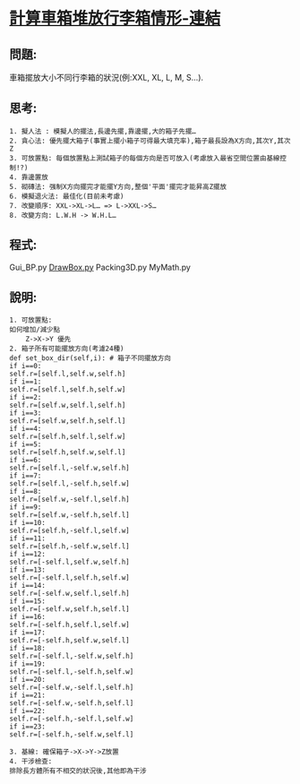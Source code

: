 # [計算車箱堆放行李箱情形-連結](https://ecardjimmy.github.io/3DBinPacking/)

## 問題: 
車箱擺放大小不同行李箱的狀況(例:XXL, XL, L, M, S…).

## 思考:
	1. 擬人法 : 模擬人的擺法,長邊先擺,靠邊擺,大的箱子先擺…
	2. 貪心法: 優先擺大箱子(事實上擺小箱子可得最大填充率),箱子最長設為X方向,其次Y,其次Z
	3. 可放置點: 每個放置點上測試箱子的每個方向是否可放入(考慮放入最省空間位置由基線控制!?)
	4. 靠邊置放
	5. 砌磚法: 强制X方向擺完才能擺Y方向,整個'平面'擺完才能昇高Z擺放
	6. 模擬退火法: 最佳化(目前未考慮)
	7. 改變順序: XXL->XL->L… => L->XXL->S…
  	8. 改變方向: L.W.H -> W.H.L…

## 程式:
Gui_BP.py
[DrawBox.py](https://github.com/EcardJimmy/3DBinPacking/DrawBox.py)
Packing3D.py
MyMath.py

## 說明:
	1. 可放置點:
	如何增加/減少點
        Z->X->Y 優先
	2. 箱子所有可能擺放方向(考濾24種)
	def set_box_dir(self,i): # 箱子不同擺放方向
	if i==0:
	self.r=[self.l,self.w,self.h]
	if i==1:
	self.r=[self.l,self.h,self.w]
	if i==2:
	self.r=[self.w,self.l,self.h]
	if i==3:
	self.r=[self.w,self.h,self.l]
	if i==4:
	self.r=[self.h,self.l,self.w]
	if i==5:
	self.r=[self.h,self.w,self.l]
	if i==6:
	self.r=[self.l,-self.w,self.h]
	if i==7:
	self.r=[self.l,-self.h,self.w]
	if i==8:
	self.r=[self.w,-self.l,self.h]
	if i==9:
	self.r=[self.w,-self.h,self.l]
	if i==10:
	self.r=[self.h,-self.l,self.w]
	if i==11:
	self.r=[self.h,-self.w,self.l]
	if i==12:
	self.r=[-self.l,self.w,self.h]
	if i==13:
	self.r=[-self.l,self.h,self.w]
	if i==14:
	self.r=[-self.w,self.l,self.h]
	if i==15:
	self.r=[-self.w,self.h,self.l]
	if i==16:
	self.r=[-self.h,self.l,self.w]
	if i==17:
	self.r=[-self.h,self.w,self.l] 
	if i==18:
	self.r=[-self.l,-self.w,self.h]
	if i==19:
	self.r=[-self.l,-self.h,self.w]
	if i==20:
	self.r=[-self.w,-self.l,self.h]
	if i==21:
	self.r=[-self.w,-self.h,self.l]
	if i==22:
	self.r=[-self.h,-self.l,self.w]
	if i==23:
	self.r=[-self.h,-self.w,self.l] 

	3. 基線: 確保箱子->X->Y->Z放置
	4. 干涉檢查: 
	排除長方體所有不相交的狀況後,其他即為干涉
	
	
	

